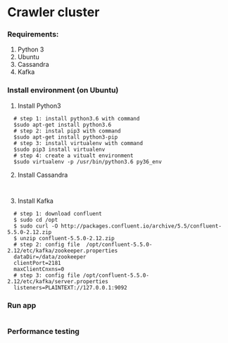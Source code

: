 # Crawler cluster



### Requirements:
1. Python 3
2. Ubuntu
3. Cassandra
4. Kafka

### Install environment (on Ubuntu)
1. Install Python3
```shell
  # step 1: install python3.6 with command
  $sudo apt-get install python3.6
  # step 2: instal pip3 with command
  $sudo apt-get install python3-pip
  # step 3: install virtualenv with command
  $sudo pip3 install virtualenv
  # step 4: create a vitualt environment 
  $sudo virtualenv -p /usr/bin/python3.6 py36_env
```
2. Install Cassandra
```shell
  
```
3. Install Kafka
```shell
  # step 1: download confluent 
  $ sudo cd /opt
  $ sudo curl -O http://packages.confluent.io/archive/5.5/confluent-5.5.0-2.12.zip
  $ unzip confluent-5.5.0-2.12.zip
  # step 2: config file  /opt/confluent-5.5.0-2.12/etc/kafka/zookeeper.properties
  dataDir=/data/zookeeper
  clientPort=2181
  maxClientCnxns=0
  # step 3: config file /opt/confluent-5.5.0-2.12/etc/kafka/server.properties
  listeners=PLAINTEXT://127.0.0.1:9092
```
### Run app
```shell
```
### Performance testing

